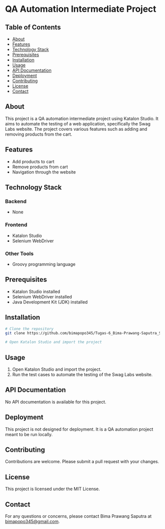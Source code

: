 # QA Automation Intermediate Project
## Table of Contents
- [About](#about)
- [Features](#features)
- [Technology Stack](#technology-stack)
- [Prerequisites](#prerequisites)
- [Installation](#installation)
- [Usage](#usage)
- [API Documentation](#api-documentation)
- [Deployment](#deployment)
- [Contributing](#contributing)
- [License](#license)
- [Contact](#contact)

## About
This project is a QA automation intermediate project using Katalon Studio. It aims to automate the testing of a web application, specifically the Swag Labs website. The project covers various features such as adding and removing products from the cart.

## Features
* Add products to cart
* Remove products from cart
* Navigation through the website

## Technology Stack
### Backend
* None

### Frontend
* Katalon Studio
* Selenium WebDriver

### Other Tools
* Groovy programming language

## Prerequisites
* Katalon Studio installed
* Selenium WebDriver installed
* Java Development Kit (JDK) installed

## Installation
```bash
# Clone the repository
git clone https://github.com/bimapopo345/Tugas-6_Bima-Prawang-Saputra_SanberCode_QA-Automation-Intermediate_Batch-49.git

# Open Katalon Studio and import the project
```

## Usage
1. Open Katalon Studio and import the project.
2. Run the test cases to automate the testing of the Swag Labs website.

## API Documentation
No API documentation is available for this project.

## Deployment
This project is not designed for deployment. It is a QA automation project meant to be run locally.

## Contributing
Contributions are welcome. Please submit a pull request with your changes.

## License
This project is licensed under the MIT License.

## Contact
For any questions or concerns, please contact Bima Prawang Saputra at [bimapopo345@gmail.com](mailto:bimapopo345@gmail.com).

